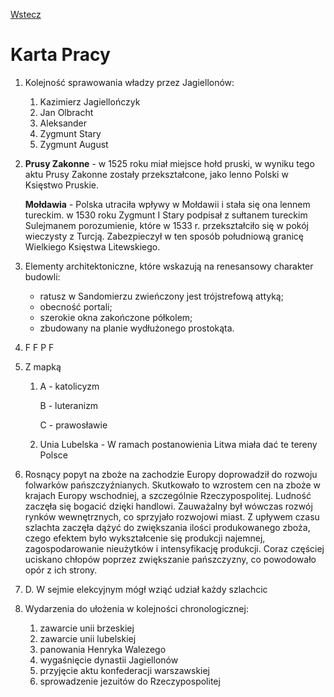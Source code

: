 [Wstecz](../historia.md)

# Karta Pracy

1. Kolejność sprawowania władzy przez Jagiellonów:
    1. Kazimierz Jagiellończyk
    2. Jan Olbracht
    3. Aleksander
    4. Zygmunt Stary
    5. Zygmunt August
2. **Prusy Zakonne** - w 1525 roku miał miejsce hołd pruski, w wyniku tego aktu Prusy
   Zakonne zostały przekształcone, jako lenno Polski w Księstwo Pruskie.

    **Mołdawia** - Polska utraciła wpływy w Mołdawii i stała się ona lennem tureckim. w
    1530 roku Zygmunt I Stary podpisał z sułtanem tureckim Sulejmanem porozumienie,
    które w 1533 r. przekształciło się w pokój wieczysty z Turcją. Zabezpieczył w ten
    sposób południową granicę Wielkiego Księstwa Litewskiego.

3. Elementy architektoniczne, które wskazują na renesansowy charakter budowli:
    - ratusz w Sandomierzu zwieńczony jest trójstrefową attyką;
    - obecność portali;
    - szerokie okna zakończone półkolem;
    - zbudowany na planie wydłużonego prostokąta.
4. F F P F
5. Z mapką

    1. A - katolicyzm

        B - luteranizm

        C - prawosławie

    2. Unia Lubelska - W ramach postanowienia Litwa miała dać te tereny Polsce

6. Rosnący popyt na zboże na zachodzie Europy doprowadził do rozwoju folwarków
   pańszczyźnianych. Skutkowało to wzrostem cen na zboże w krajach Europy
   wschodniej, a szczególnie Rzeczypospolitej. Ludność zaczęła się bogacić dzięki
   handlowi. Zauważalny był wówczas rozwój rynków wewnętrznych, co sprzyjało
   rozwojowi miast. Z upływem czasu szlachta zaczęła dążyć do zwiększania ilości
   produkowanego zboża, czego efektem było wykształcenie się produkcji najemnej,
   zagospodarowanie nieużytków i intensyfikację produkcji. Coraz częściej uciskano
   chłopów poprzez zwiększanie pańszczyzny, co powodowało opór z ich strony.
7. D. W sejmie elekcyjnym mógł wziąć udział każdy szlachcic
8. Wydarzenia do ułożenia w kolejności chronologicznej:
    1. zawarcie unii brzeskiej
    2. zawarcie unii lubelskiej
    3. panowania Henryka Walezego
    4. wygaśnięcie dynastii Jagiellonów
    5. przyjęcie aktu konfederacji warszawskiej
    6. sprowadzenie jezuitów do Rzeczypospolitej
